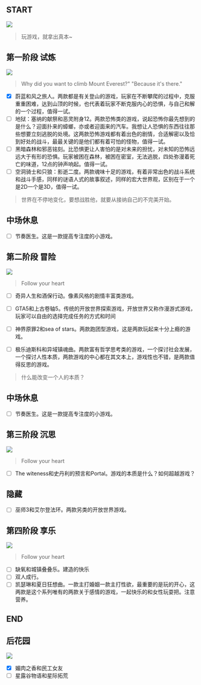 ## START

![](https://www.celestegame.com/images/screenshots/p00.png)
>玩游戏，就拿出真本~


## 第一阶段 试炼
![](https://sekiro.cubejoy.com/file/17.jpg)
>Why did you want to climb Mount Everest?" "Because it's there."

- [x] 蔚蓝和风之旅人。两款都是有关登山的游戏，玩家在不断攀爬的过程中，克服重重困难，达到山顶的时候，也代表着玩家不断克服内心的恐惧，与自己和解的一个过程，值得一试。
- [ ] 地狱：塞纳的献祭和恶灵附身12。两款恐怖类的游戏，说起恐怖你最先想到的是什么？迎面扑来的蟑螂，亦或者迎面来的汽车。我想让人恐惧的东西往往那些想要立刻逃脱的处境。这两款恐怖游戏都有着出色的剧情，合适解密以及恰到好处的战斗，最最关键的是他们都有着可怕的怪物，值得一试。
- [ ] 黑暗森林和邪恶铭刻。比恐惧更让人害怕的是对未来的担忧，对未知的恐怖远远大于有形的恐惧。玩家被困在森林，被困在密室，无法逃脱，四处弥漫着死亡的味道，12点的钟声响起。值得一试。
- [ ] 空洞骑士和只狼：影逝二度。两款魂味十足的游戏，有着非常出色的战斗系统和战斗手感，同样的谜语人式的故事叙述，同样的宏大世界观，区别在于一个是2D一个是3D，值得一试。

>世界在不停地变化，要想战胜他，就要从接纳自己的不完美开始。

## 中场休息
- [ ] 节奏医生。这是一款提高专注度的小游戏。

## 第二阶段 冒险
![](https://cdn.akamai.steamstatic.com/steam/apps/466300/ss_4e0dd0b8b61cb087bbcbfae916509d42b7ccaf09.600x338.jpg?t=1602875563)


>Follow your heart
- [ ] 奇异人生和酒保行动。像素风格的剧情丰富类游戏。
- [ ] GTA5和上古卷轴5。传统的开放世界探索游戏，开放世界又称作漫游式游戏，玩家可以自由的选择完成任务的方式和时间
- [ ] 神界原罪2和sea of stars。两款跑团型游戏，这是两款玩起来十分上瘾的游戏。
- [ ] 极乐迪斯科和异域镇魂曲。两款富有哲学思考类的游戏，一个探讨社会发展，一个探讨人性本质，两款游戏的中心都在其文本上，游戏性也不错，是两款值得反思的游戏。


>什么能改变一个人的本质？
## 中场休息
- [ ] 节奏医生。这是一款提高专注度的小游戏。

## 第三阶段 沉思
![](https://www.ign.com.cn/sm/t/ign_cn/screenshot/default/tou-tu_ue3j.600.jpg)
>Follow your heart
- [ ] The witeness和史丹利的预言和Portal。游戏的本质是什么？如何超越游戏？


## 隐藏
- [ ] 巫师3和艾尔登法环。两款另类的开放世界游戏。

## 第四阶段 享乐
![](https://asia.sega.com/fullbody/cht/resources/img/top/fv_mv_f4f3c17d3d45dbc8d2d99c463f7454f3.png)
>Follow your heart
- [ ] 缺氧和城镇叠叠乐。建造的快乐
- [ ] 双人成行。
- [ ] 凯瑟琳和夏日狂想曲。一款主打婚姻一款主打性欲，最重要的是玩的开心，这两款是这个系列唯有的两款关于感情的游戏，一起快乐的和女性玩耍把。注意营养。

## END


## 后花园

![](https://pbs.twimg.com/media/FbWayctUcAAjiod?format=png&name=360x360)
- [x] 媚肉之香和民工女友
- [ ] 星露谷物语和星际拓荒

